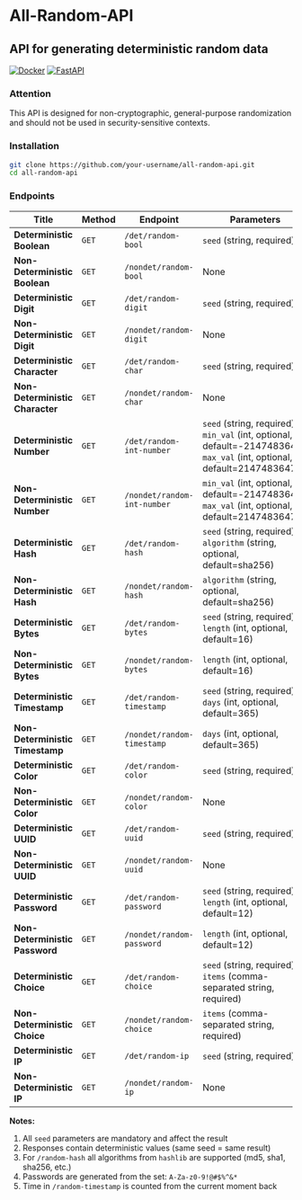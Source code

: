 # All-Random-API

## API for generating deterministic random data

[![Docker](https://img.shields.io/badge/Docker-✔%20Ready-blue?logo=docker)](https://hub.docker.com/)
[![FastAPI](https://img.shields.io/badge/FastAPI-✔%20Powered-green?logo=fastapi)](https://fastapi.tiangolo.com/)

### Attention

This API is designed for non-cryptographic, general-purpose randomization and should not be used in security-sensitive contexts.

### Installation

```bash
git clone https://github.com/your-username/all-random-api.git
cd all-random-api
```

### Endpoints

| Title | Method | Endpoint | Parameters | Request | Response |
| --- | --- | --- | --- | --- | --- |
| **Deterministic Boolean** | `GET` | `/det/random-bool` | `seed` (string, required) | `http://localhost:8000/det/random-bool?seed=test123` | ```{"bool": true}``` |
| **Non-Deterministic Boolean** | `GET` | `/nondet/random-bool` | None | `http://localhost:8000/nondet/random-bool` | ```{"bool": false}``` |
| **Deterministic Digit** | `GET` | `/det/random-digit` | `seed` (string, required) | `http://localhost:8000/det/random-digit?seed=test123` | ```{"digit": 5}``` |
| **Non-Deterministic Digit** | `GET` | `/nondet/random-digit` | None | `http://localhost:8000/nondet/random-digit` | ```{"digit": 3}``` |
| **Deterministic Character** | `GET` | `/det/random-char` | `seed` (string, required) | `http://localhost:8000/det/random-char?seed=test123` | ```{"char": "A"}``` |
| **Non-Deterministic Character** | `GET` | `/nondet/random-char` | None | `http://localhost:8000/nondet/random-char` | ```{"char": "$"}``` |
| **Deterministic Number** | `GET` | `/det/random-int-number` | `seed` (string, required), `min_val` (int, optional, default=-2147483647), `max_val` (int, optional, default=2147483647) | `http://localhost:8000/det/random-int-number?seed=test123` | ```{"number": -3357220}``` |
| **Non-Deterministic Number** | `GET` | `/nondet/random-int-number` | `min_val` (int, optional, default=-2147483647), `max_val` (int, optional, default=2147483647) | `http://localhost:8000/nondet/random-int-number` | ```{"number": 123456789}``` |
| **Deterministic Hash** | `GET` | `/det/random-hash` | `seed` (string, required), `algorithm` (string, optional, default=sha256) | `http://localhost:8000/det/random-hash?seed=test123&algorithm=md5` | ```{"hash": "e10adc3949ba59abbe56e057f20f883e"}``` |
| **Non-Deterministic Hash** | `GET` | `/nondet/random-hash` | `algorithm` (string, optional, default=sha256) | `http://localhost:8000/nondet/random-hash?algorithm=md5` | ```{"hash": "a1b2c3d4e5f6..."}``` |
| **Deterministic Bytes** | `GET` | `/det/random-bytes` | `seed` (string, required), `length` (int, optional, default=16) | `http://localhost:8000/det/random-bytes?seed=test123&length=32` | ```{"bytes": "bWYyNWJiZGNjNDJlYjM0ZTBj..."}``` |
| **Non-Deterministic Bytes** | `GET` | `/nondet/random-bytes` | `length` (int, optional, default=16) | `http://localhost:8000/nondet/random-bytes?length=32` | ```{"bytes": "aGVsbG8gd29ybGQh..."}``` |
| **Deterministic Timestamp** | `GET` | `/det/random-timestamp` | `seed` (string, required), `days` (int, optional, default=365) | `http://localhost:8000/det/random-timestamp?seed=test123&days=100` | ```{"timestamp": "2023-07-15 14:30:45.123456"}``` |
| **Non-Deterministic Timestamp** | `GET` | `/nondet/random-timestamp` | `days` (int, optional, default=365) | `http://localhost:8000/nondet/random-timestamp?days=100` | ```{"timestamp": "2024-01-01 00:00:00.000000"}``` |
| **Deterministic Color** | `GET` | `/det/random-color` | `seed` (string, required) | `http://localhost:8000/det/random-color?seed=test123` | ```{"color": "#a1b2c3"}``` |
| **Non-Deterministic Color** | `GET` | `/nondet/random-color` | None | `http://localhost:8000/nondet/random-color` | ```{"color": "#ff00cc"}``` |
| **Deterministic UUID** | `GET` | `/det/random-uuid` | `seed` (string, required) | `http://localhost:8000/det/random-uuid?seed=test123` | ```{"uuid": "550e8400-e29b-41d4-a716-446655440000"}``` |
| **Non-Deterministic UUID** | `GET` | `/nondet/random-uuid` | None | `http://localhost:8000/nondet/random-uuid` | ```{"uuid": "d41d8cd9-8f00-3204-a980-0998ecf8427e"}``` |
| **Deterministic Password** | `GET` | `/det/random-password` | `seed` (string, required), `length` (int, optional, default=12) | `http://localhost:8000/det/random-password?seed=test123&length=16` | ```{"password": "Pa$sw0Rd!12345XyZ"}``` |
| **Non-Deterministic Password** | `GET` | `/nondet/random-password` | `length` (int, optional, default=12) | `http://localhost:8000/nondet/random-password?length=16` | ```{"password": "9$kLm@rQvZpTn..."}``` |
| **Deterministic Choice** | `GET` | `/det/random-choice` | `seed` (string, required), `items` (comma-separated string, required) | `http://localhost:8000/det/random-choice?seed=test123&items=square,circle,triangle` | ```{"choice": "circle"}``` |
| **Non-Deterministic Choice** | `GET` | `/nondet/random-choice` | `items` (comma-separated string, required) | `http://localhost:8000/nondet/random-choice?items=square,circle,triangle` | ```{"choice": "triangle"}``` |
| **Deterministic IP** | `GET` | `/det/random-ip` | `seed` (string, required) | `http://localhost:8000/det/random-ip?seed=test123` | ```{"ip": "123.45.67.89"}``` |
| **Non-Deterministic IP** | `GET` | `/nondet/random-ip` | None | `http://localhost:8000/nondet/random-ip` | ```{"ip": "84.203.12.45"}``` |

**Notes:**

1. All `seed` parameters are mandatory and affect the result
2. Responses contain deterministic values ​​(same seed = same result)
3. For `/random-hash` all algorithms from `hashlib` are supported (md5, sha1, sha256, etc.)
4. Passwords are generated from the set: `A-Za-z0-9!@#$%^&*`
5. Time in `/random-timestamp` is counted from the current moment back
